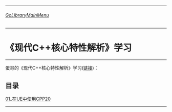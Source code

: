 ___________________________________________________________________________________________
###### [GoLibraryMainMenu](../../../_LibraryMainMenu_.md)
___________________________________________________________________________________________
# 《现代C++核心特性解析》学习
___________________________________________________________________________________________

蛋哥的《现代C++核心特性解析》学习([链接](https://www.bilibili.com/video/BV18w411H7nC/?spm_id_from=333.1391.0.0&vd_source=9e1e64122d802b4f7ab37bd325a89e6c))：

## 目录

[01_在UE中使用CPP20](./CPP_Learn/CPP_Learn_V001.md)

___________________________________________________________________________________________

